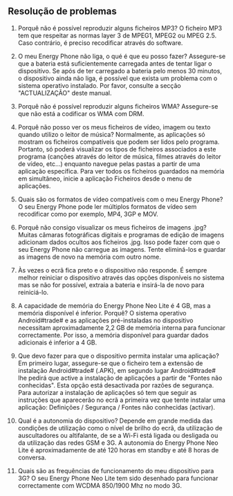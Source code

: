 ## Resolução de problemas

1.	Porquê não é possível reproduzir alguns ficheiros MP3?
O ficheiro MP3 tem que respeitar as normas layer 3 de MPEG1, MPEG2 ou MPEG 2.5. Caso contrário, é preciso recodificar através do software.

2.	O meu Energy Phone não liga, o qué é que eu posso fazer?
Assegure-se que a bateria está suficientemente carregada antes de tentar ligar o dispositivo. Se após de ter carregado a bateria pelo menos 30 minutos, o dispositivo ainda não liga, é possível que exista um problema com o sistema operativo instalado. Por favor, consulte a secção "ACTUALIZAÇÃO" deste manual.

3.	Porquê não é possível reproduzir alguns ficheiros WMA?
Assegure-se que não está a codificar os WMA com DRM.

4.	Porquê não posso ver os meus ficheiros de vídeo, imagem ou texto quando utilizo o leitor de música?
Normalmente, as aplicações só mostram os ficheiros compatíveis que podem ser lidos pelo programa. Portanto, só poderá visualizar os tipos de ficheiros associados a este programa (canções através do leitor de música, filmes através do leitor de vídeo, etc...) enquanto navegue pelas pastas a partir de uma aplicação específica. Para ver todos os ficheiros guardados na memória em simultâneo, inicie a aplicação Ficheiros desde o menu de aplicações.

5.	Quais são os formatos de vídeo compatíveis com o meu Energy Phone?
O seu Energy Phone pode ler múltiplos formatos de vídeo sem recodificar como por exemplo, MP4, 3GP e MOV.

6.	Porquê não consigo visualizar os meus ficheiros de imagens .jpg?
Muitas câmaras fotográficas digitais e programas de edição de imagens adicionam dados ocultos aos ficheiros .jpg. Isso pode fazer com que o seu Energy Phone não carregue as imagens. Tente eliminá-los e guardar as imagens de novo na memória com outro nome.

7.	Às vezes o ecrã fica preto e o dispositivo não responde.
É sempre melhor reiniciar o dispositivo através das opções disponíveis no sistema mas se não for possível, extraia a bateria e insirá-la de novo para reiniciá-lo.

8.	A capacidade de memória do Energy Phone Neo Lite é 4 GB, mas a memória disponível é inferior. Porquê?
O sistema operativo Android#trade# e as aplicações pré-instaladas no dispositivo necessitam aproximadamente 2,2 GB de memória interna para funcionar correctamente. Por isso, a memória disponível para guardar dados adicionais é inferior a 4 GB.

9.	Que devo fazer para que o dispositivo permita instalar uma aplicação?
Em primeiro lugar, assegure-se que o ficheiro tem a extensão de instalação Android#trade# (.APK), em segundo lugar Android#trade# lhe pedirá que active a instalação de aplicações a partir de "Fontes não conhecidas". Esta opção está desactivada por razões de segurança. Para autorizar a instalação de aplicações só tem que seguir as instruções que aparecerão no ecrã a primeira vez que tente instalar uma aplicação: Definições / Segurança / Fontes não conhecidas (activar).

10.	Qual é a autonomia do dispositivo?
Depende em grande medida das condições de utilização como o nível de brilho do ecrã, da utilização de auscultadores ou altifalante, de se a Wi-Fi está ligada ou desligada ou da utilização das redes GSM e 3G. A autonomia do Energy Phone Neo Lite é aproximadamente de até 120 horas em standby e até 8 horas de conversa.

11. Quais são as frequências de funcionamento do meu dispositivo para 3G?
O seu Energy Phone Neo Lite tem sido desenhado para funcionar correctamente com WCDMA 850/1900 Mhz no modo 3G.
